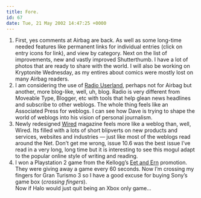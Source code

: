 ```yaml
---
title: Fore.
id: 67
date: Tue, 21 May 2002 14:47:25 +0000
---
```


1. First, yes comments at Airbag are back. As well as some long-time needed features like permanent links for individual entries (click on entry icons for link), and view by category. Next on the list of improvements, new and vastly improved Shutterthumb. I have a lot of photos that are ready to share with the world. I will also be working on Kryptonite Wednesday, as my entires about comics were mostly lost on many Airbag readers.  
 2. I am considering the use of [Radio Userland](http://www.userland.com), perhaps not for Airbag but another, more blog-like, well, uh, blog. Radio is very different from Moveable Type, Blogger, etc with tools that help glean news headlines and subscribe to other weblogs. The whole thing feels like an Associated Press for weblogs. I can see how Dave is trying to shape the world of weblogs into his vision of personal journalism.  
 3. Newly redesigned [Wired](http://www.wired.com/wired/archive/10.06/) magazine feels more like a weblog than, well, Wired. Its filled with a lots of short blipverts on new products and services, websites and industries — just like most of the weblogs read around the Net. Don’t get me wrong, issue 10.6 was the best issue I’ve read in a very long, long time but it is interesting to see this mogul adapt to the popular online style of writing and reading.  
 4. I won a Playstation 2 game from the Kellogg’s [Eet and Ern](http://eetandern.yahoo.com/) promotion. They were giving away a game every 60 seconds. Now I’m crossing my fingers for Gran Turismo 3 so I have a good excuse for buying Sony’s game box (*crossing fingers*).  
 Now if Halo would just quit being an Xbox only game…


